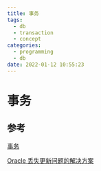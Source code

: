 ```yaml
---
title: 事务
tags:
  - db
  - transaction
  - concept
categories:
  - programming
  - db
date: 2022-01-12 10:55:23
---
```


# 事务



## 参考

[事务](https://www.1024sou.com/article/7308.html)

[Oracle 丢失更新问题的解决方案](https://www.php.cn/mysql-tutorials-139087.html)


